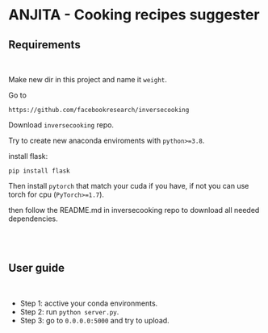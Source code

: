 # ANJITA - Cooking recipes suggester

## Requirements
<br/>

Make new dir in this project and name it `weight`.

Go to 
```shell
https://github.com/facebookresearch/inversecooking
```
Download `inversecooking` repo.


Try to create new anaconda enviroments with ```python>=3.8```.

install flask:

```shell
pip install flask
```

Then install `pytorch` that match your cuda if you have, if not you can use torch for cpu (`PyTorch>=1.7`).

then follow the README.md in inversecooking repo to download all needed dependencies.

<br/>
<br/>

## User guide
<br/>

- Step 1: acctive your conda environments.
- Step 2: run `python server.py`.
- Step 3: go to `0.0.0.0:5000` and try to upload.